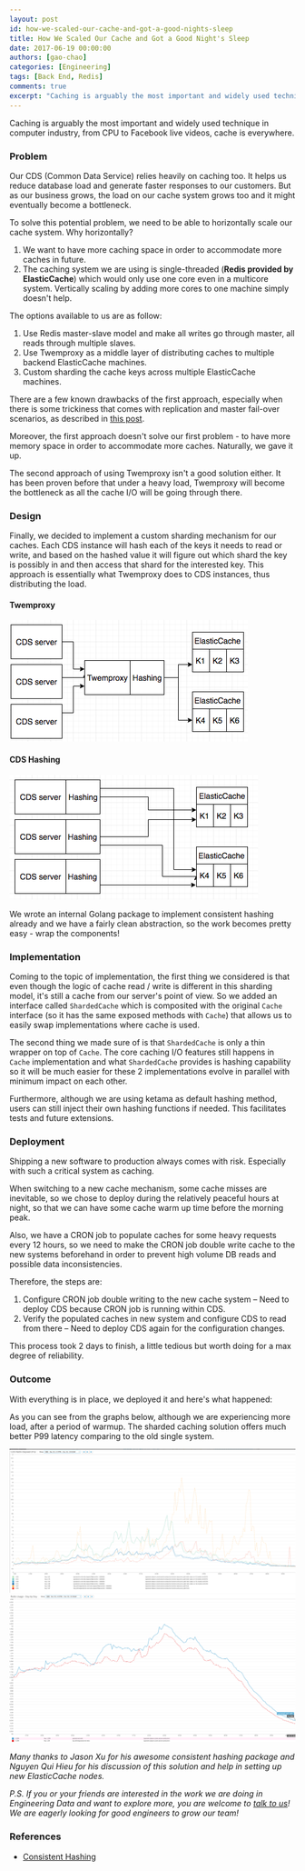 ```yaml
---
layout: post
id: how-we-scaled-our-cache-and-got-a-good-nights-sleep
title: How We Scaled Our Cache and Got a Good Night's Sleep
date: 2017-06-19 00:00:00
authors: [gao-chao]
categories: [Engineering]
tags: [Back End, Redis]
comments: true
excerpt: "Caching is arguably the most important and widely used technique in computer industry, from CPU to Facebook live videos, cache is everywhere."
---
```


Caching is arguably the most important and widely used technique in computer industry, from CPU to Facebook live videos, cache is everywhere.

### Problem

Our CDS (Common Data Service) relies heavily on caching too. It helps us reduce database load and generate faster responses to our customers. But as our business grows, the load on our cache system grows too and it might eventually become a bottleneck.

To solve this potential problem, we need to be able to horizontally scale our cache system. Why horizontally?

1. We want to have more caching space in order to accommodate more caches in future.
1. The caching system we are using is single-threaded (**Redis provided by ElasticCache**) which would only use one core even in a multicore system. Vertically scaling by adding more cores to one machine simply doesn't help.

The options available to us are as follow:

1. Use Redis master-slave model and make all writes go through master, all reads through multiple slaves.
1. Use Twemproxy as a middle layer of distributing caches to multiple backend ElasticCache machines.
1. Custom sharding the cache keys across multiple ElasticCache machines.

There are a few known drawbacks of the first approach, especially when there is some trickiness that comes with replication and master fail-over scenarios, as described in [this post](/a-key-expired-in-redis-you-wont-believe-what-happened-next).

Moreover, the first approach doesn't solve our first problem - to have more memory space in order to accommodate more caches. Naturally, we gave it up.

The second approach of using Twemproxy isn't a good solution either. It has been proven before that under a heavy load, Twemproxy will become the bottleneck as all the cache I/O will be going through there.

### Design

Finally, we decided to implement a custom sharding mechanism for our caches. Each CDS instance will hash each of the keys it needs to read or write, and based on the hashed value it will figure out which shard the key is possibly in and then access that shard for the interested key. This approach is essentially what Twemproxy does to CDS instances, thus distributing the load.

#### Twemproxy

<div class="post-image-section">
  <img alt="Twemproxy Hashing" src="/img/how-we-scaled-our-cache-and-got-a-good-nights-sleep/twemproxy.png">
</div>

#### CDS Hashing

<div class="post-image-section">
  <img alt="CDS Hashing" src="/img/how-we-scaled-our-cache-and-got-a-good-nights-sleep/cds-hashing.png">
</div>

We wrote an internal Golang package to implement consistent hashing already and we have a fairly clean abstraction, so the work becomes pretty easy - wrap the components!

### Implementation

Coming to the topic of implementation, the first thing we considered is that even though the logic of cache read / write is different in this sharding model, it's still a cache from our server's point of view. So we added an interface called `ShardedCache` which is composited with the original `Cache` interface (so it has the same exposed methods with `Cache`) that allows us to easily swap implementations where cache is used.

The second thing we made sure of is that `ShardedCache` is only a thin wrapper on top of `Cache`. The core caching I/O features still happens in `Cache` implementation and what `ShardedCache` provides is hashing capability so it will be much easier for these 2 implementations evolve in parallel with minimum impact on each other.

Furthermore, although we are using ketama as default hashing method, users can still inject their own hashing functions if needed. This facilitates tests and future extensions.

### Deployment

Shipping a new software to production always comes with risk. Especially with such a critical system as caching.

When switching to a new cache mechanism, some cache misses are inevitable, so we chose to deploy during the relatively peaceful hours at night, so that we can have some cache warm up time before the morning peak.

Also, we have a CRON job to populate caches for some heavy requests every 12 hours, so we need to make the CRON job double write cache to the new systems beforehand in order to prevent high volume DB reads and possible data inconsistencies.

Therefore, the steps are:

1. Configure CRON job double writing to the new cache system – Need to deploy CDS because CRON job is running within CDS.
1. Verify the populated caches in new system and configure CDS to read from there – Need to deploy CDS again for the configuration changes.

This process took 2 days to finish, a little tedious but worth doing for a max degree of reliability.

### Outcome

With everything is in place, we deployed it and here's what happened:

As you can see from the graphs below, although we are experiencing more load, after a period of warmup. The sharded caching solution offers much better P99 latency comparing to the old single system.

<div class="post-image-section">
  <img alt="Sharded Caching Redis" src="/img/how-we-scaled-our-cache-and-got-a-good-nights-sleep/cache-1.png">
</div>

<div class="post-image-section">
  <img alt="Redis Usage - Day by Day" src="/img/how-we-scaled-our-cache-and-got-a-good-nights-sleep/cache-2.png">
</div>

*Many thanks to Jason Xu for his awesome consistent hashing package and Nguyen Qui Hieu for his discussion of this solution and help in setting up new ElasticCache nodes.*

*P.S. If you or your friends are interested in the work we are doing in Engineering Data and want to explore more, you are welcome to [talk to us](https://grab.careers/)! We are eagerly looking for good engineers to grow our team!*

### References

- [Consistent Hashing](https://en.wikipedia.org/wiki/Consistent_hashing)
